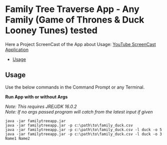 # Family Tree Traverse App - Any Family (Game of Thrones & Duck Looney Tunes) tested

Here a Project ScreenCast of the App about Usage: [YouTube ScreenCast Application](https://www.youtube.com/channel/UCpBydElhnrBL7yUFnV6OuHQ)

<!-- TOC depthFrom:2 depthTo:6 withLinks:1 updateOnSave:1 orderedList:0 -->

- [Usage](#usage)

<!-- /TOC -->

## Usage

Use the below commands in the Command Prompt or any Terminal.

**Run App with or without Args**

*Note: This requires JRE/JDK 16.0.2*\
*Note: If no args passed program will catch from the latest input if given*

```
java -jar familytreeapp.jar
java -jar familytreeapp.jar -p c:\path\to\family_duck.csv
java -jar familytreeapp.jar -p c:\path\to\family_duck.csv -l duck -o 5
java -jar familytreeapp.jar -p c:\path\to\family_duck.csv -l duck -o 3 Name1 Name2
```
